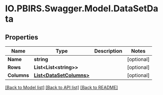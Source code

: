 # IO.PBIRS.Swagger.Model.DataSetData
## Properties

Name | Type | Description | Notes
------------ | ------------- | ------------- | -------------
**Name** | **string** |  | [optional] 
**Rows** | **List&lt;List&lt;string&gt;&gt;** |  | [optional] 
**Columns** | [**List&lt;DataSetColumns&gt;**](DataSetColumns.md) |  | [optional] 

[[Back to Model list]](../README.md#documentation-for-models) [[Back to API list]](../README.md#documentation-for-api-endpoints) [[Back to README]](../README.md)

